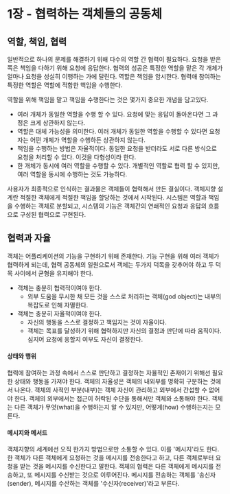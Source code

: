 # 1장 - 협력하는 객체들의 공동체

## 역할, 책임, 협력
일반적으로 하나의 문제를 해결하기 위해 다수의 역할 간 협력이 필요하다. 요청을 받은 쪽은 책임을 다하기 위해 요청에 응답한다.
협력의 성공은 특정한 역할을 맡은 각 개체가 얼마나 요청을 성실히 이행하는 가에 달린다. 역할은 책임을 암시한다.
협력애 참여하는 특정한 역할은 역할에 적합한 핵임을 수행한다. 

역할을 위해 책임을 맡고 책임을 수행한다는 것은 몇가지 중요한 개념을 담고있다.
* 여러 개체가 동일한 역할을 수행 할 수 있다. 요청에 맞는 응답이 돌아온다면 그 과정은 크게 상관하지 않는다.
* 역할은 대체 가능성을 의미한다. 여러 개체가 동일한 역할을 수행할 수 있다면 요청자는 어떤 개체가 역할을 수행하든 상관하지 않는다.
* 책임을 수행하는 방법은 자율적이다. 동일한 요청을 받더라도 서로 다른 방식으로 요청을 처리할 수 있다. 이것을 다형성이라 한다.
* 한 개체가 동시에 여러 역할을 수행할 수 있다. 개별적인 역할로 협력 할 수 있지만, 여러 역할을 동시에 수행하는 것도 가능하다.

사용자가 최종적으로 인식하는 결과물은 객체들이 협력해서 만든 결실이다. 객체지향 설계란 적절한 객체에게 적절한 책임을 할당하는 것에서 시작된다. 
시스템은 역할과 책임을 수행하는 객체로 분할되고, 시스템의 기능은 객체간의 연쇄적인 요청과 응답의 흐름으로 구성된 협력으로 구현된다.

## 협력과 자율
객체는 어플리케이션의 기능을 구현하기 위해 존재한다. 
기능 구현을 위해 여러 객체가 협력하게 되는데, 협력 공동체의 일원으로서 객체는 두가지 덕목을 갖추어야 하고 두 덕목 사이에서 균형을 유지해야 한다.

* 객체는 충분히 협력적이여야 한다.
  * 외부 도움을 무시한 채 모든 것을 스스로 처리하는 객체(god object)는 내부의 복잡도로 인해 자멸한다.
* 객체는 충분히 자율적이여야 한다.
  * 자신의 행동을 스스로 결정하고 책임지는 것이 자율이다. 
  * 객체는 목표를 달성하기 위해 협력하지만 자신의 결정과 판단에 따라 움직이다. 심지어 요청에 응할지 여부도 자신이 결정한다. 

#### 상태와 행위
협력에 참여하는 과정 속에서 스스로 판단하고 결정하는 자율적인 존재이기 위해선 필요한 상태와 행동을 가져야 한다. 
객체의 자율성은 객체의 내외부를 명확히 구분하는 것에서 나온다. 객체의 사적인 부분(내부)는 객체 자신이 관리하고 외부에서 간섭할 수 없어야 한다. 
객체의 외부에서는 접근이 허락된 수단을 통해서만 객체와 소통해야 한다. 객체는 다른 객체가 무엇(what)을 수행하는지 알 수 있지만, 어떻게(how) 수행하는지는 모른다.

#### 메시지와 메서드
객체지향의 세계에선 오직 한가지 방법으로만 소통할 수 있다. 이를 '메시지'라도 한다. 
한 객체가 다른 객체에게 요청하는 것을 메시지를 전송한다고 하고, 다른 객체로부터 요청을 받는 것을 메시지를 수신한다고 말한다.
객체의 협력은 다른 객체에게 메시지를 전송하고, 또 메시지를 수신받는 것으로 이루어진다. 
메시지를 전송하는 객체를 '송신자(sender), 메시지를 수산하는 객체를 '수신자(receiver)'라고 부른다.


